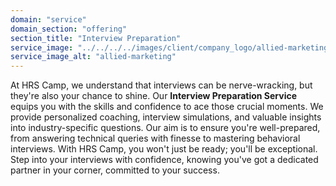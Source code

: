 ```yaml
---
domain: "service"
domain_section: "offering"
section_title: "Interview Preparation"
service_image: "../../../../images/client/company_logo/allied-marketing.png"
service_image_alt: "allied-marketing"
---
```


At HRS Camp, we understand that interviews can be nerve-wracking, but they're also your chance to shine. Our **Interview Preparation Service** equips you with the skills and confidence to ace those crucial moments. We provide personalized coaching, interview simulations, and valuable insights into industry-specific questions. Our aim is to ensure you're well-prepared, from answering technical queries with finesse to mastering behavioral interviews. With HRS Camp, you won't just be ready; you'll be exceptional. Step into your interviews with confidence, knowing you've got a dedicated partner in your corner, committed to your success.